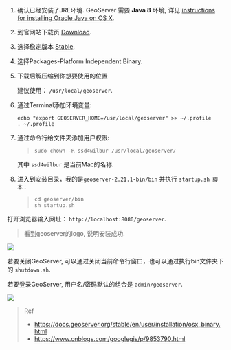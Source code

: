 1.  确认已经安装了JRE环境. GeoServer 需要 **Java 8** 环境, 详见 [instructions for installing Oracle Java on OS X](http://java.com/en/download/faq/java_mac.xml).
    
2.  到官网站下载页 [Download](http://geoserver.org/download).
    
3.  选择稳定版本 [Stable](http://geoserver.org/release/stable).
    
4.  选择Packages-Platform Independent Binary.
    
5.  下载后解压缩到你想要使用的位置
    
    建议使用： `/usr/local/geoserver`.
    
6.  通过Terminal添加环境变量:
    
    ```
    echo "export GEOSERVER_HOME=/usr/local/geoserver" >> ~/.profile
    . ~/.profile
    ```
    
7.  通过命令行给文件夹添加用户权限:
    
    > ```
    > sudo chown -R ssd4wilbur /usr/local/geoserver/
    > 
    > ```
    
    其中 `ssd4wilbur` 是当前Mac的名称.
    
8.  进入到安装目录，我的是`geoserver-2.21.1-bin/bin` 并执行 `startup.sh 脚本：`
    
    > ```
    > cd geoserver/bin
    > sh startup.sh
    > ```
    > 

打开浏览器输入网址： `http://localhost:8080/geoserver`.

> 看到geoserver的logo, 说明安装成功.

![](https://tva1.sinaimg.cn/large/e6c9d24ely1h6kdzn5uebj20z40lmtbl.jpg)

若要关闭GeoServer, 可以通过关闭当前命令行窗口，也可以通过执行bin文件夹下的 `shutdown.sh`.

若要登录GeoServer, 用户名/密码默认的组合是 `admin/geoserver`.

![](https://tva1.sinaimg.cn/large/e6c9d24ely1h6kdwmxzjej20z40lmtbl.jpg)

> Ref 
>
> - https://docs.geoserver.org/stable/en/user/installation/osx_binary.html
> - https://www.cnblogs.com/googlegis/p/9853790.html

